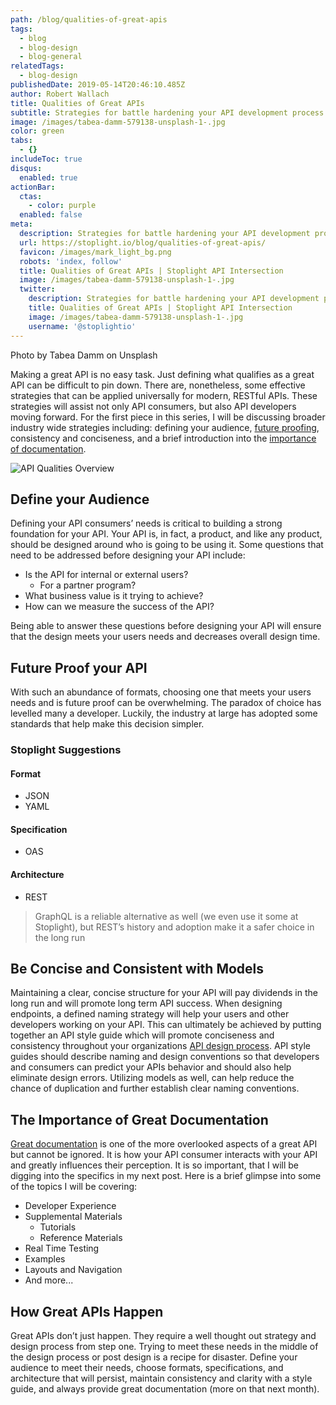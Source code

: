 ```yaml
---
path: /blog/qualities-of-great-apis
tags:
  - blog
  - blog-design
  - blog-general
relatedTags:
  - blog-design
publishedDate: 2019-05-14T20:46:10.485Z
author: Robert Wallach
title: Qualities of Great APIs
subtitle: Strategies for battle hardening your API development process
image: /images/tabea-damm-579138-unsplash-1-.jpg
color: green
tabs:
  - {}
includeToc: true
disqus:
  enabled: true
actionBar:
  ctas:
    - color: purple
  enabled: false
meta:
  description: Strategies for battle hardening your API development process
  url: https://stoplight.io/blog/qualities-of-great-apis/
  favicon: /images/mark_light_bg.png
  robots: 'index, follow'
  title: Qualities of Great APIs | Stoplight API Intersection
  image: /images/tabea-damm-579138-unsplash-1-.jpg
  twitter:
    description: Strategies for battle hardening your API development process
    title: Qualities of Great APIs | Stoplight API Intersection
    image: /images/tabea-damm-579138-unsplash-1-.jpg
    username: '@stoplightio'
---
```


Photo by Tabea Damm on Unsplash

Making a great API is no easy task. Just defining what qualifies as a great API can be difficult to pin down. There are, nonetheless, some effective strategies that can be applied universally for modern, RESTful APIs. These strategies will assist not only API consumers, but also API developers moving forward. For the first piece in this series, I will be discussing broader industry wide strategies including: defining your audience, [future proofing](https://stoplight.io/api-design-guide/basics/), consistency and conciseness, and a brief introduction into the [importance of documentation](https://stoplight.io/api-documentation-guide/basics/).

![API Qualities Overview](/images/great-api-qualities-image-2x.png 'API Qualities Overview')

## Define your Audience

Defining your API consumers’ needs is critical to building a strong foundation for your API. Your API is, in fact, a product, and like any product, should be designed around who is going to be using it. Some questions that need to be addressed before designing your API include:

- Is the API for internal or external users?
  - For a partner program?
- What business value is it trying to achieve?
- How can we measure the success of the API?

Being able to answer these questions before designing your API will ensure that the design meets your users needs and decreases overall design time.

## Future Proof your API

With such an abundance of formats, choosing one that meets your users needs and is future proof can be overwhelming. The paradox of choice has levelled many a developer. Luckily, the industry at large has adopted some standards that help make this decision simpler.

### Stoplight Suggestions

#### Format

- JSON
- YAML

#### Specification

- OAS

#### Architecture

- REST

> GraphQL is a reliable alternative as well (we even use it some at Stoplight), but REST’s history and adoption make it a safer choice in the long run

## Be Concise and Consistent with Models

Maintaining a clear, concise structure for your API will pay dividends in the long run and will promote long term API success. When designing endpoints, a defined naming strategy will help your users and other developers working on your API. This can ultimately be achieved by putting together an API style guide which will promote conciseness and consistency throughout your organizations [API design process](https://stoplight.io/api-design-guide/basics/). API style guides should describe naming and design conventions so that developers and consumers can predict your APIs behavior and should also help eliminate design errors. Utilizing models as well, can help reduce the chance of duplication and further establish clear naming conventions.

## The Importance of Great Documentation

[Great documentation](https://stoplight.io/api-documentation-guide/basics/) is one of the more overlooked aspects of a great API but cannot be ignored. It is how your API consumer interacts with your API and greatly influences their perception. It is so important, that I will be digging into the specifics in my next post. Here is a brief glimpse into some of the topics I will be covering:

- Developer Experience
- Supplemental Materials
  - Tutorials
  - Reference Materials
- Real Time Testing
- Examples
- Layouts and Navigation
- And more...

## How Great APIs Happen

Great APIs don’t just happen. They require a well thought out strategy and design process from step one. Trying to meet these needs in the middle of the design process or post design is a recipe for disaster. Define your audience to meet their needs, choose formats, specifications, and architecture that will persist, maintain consistency and clarity with a style guide, and always provide great documentation (more on that next month).
